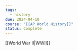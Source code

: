 ```yaml
---
tags:
  - history
due: 2024-04-10
course: "[[AP World History]]"
status: Complete
---
```

[[World War II|WWII]]